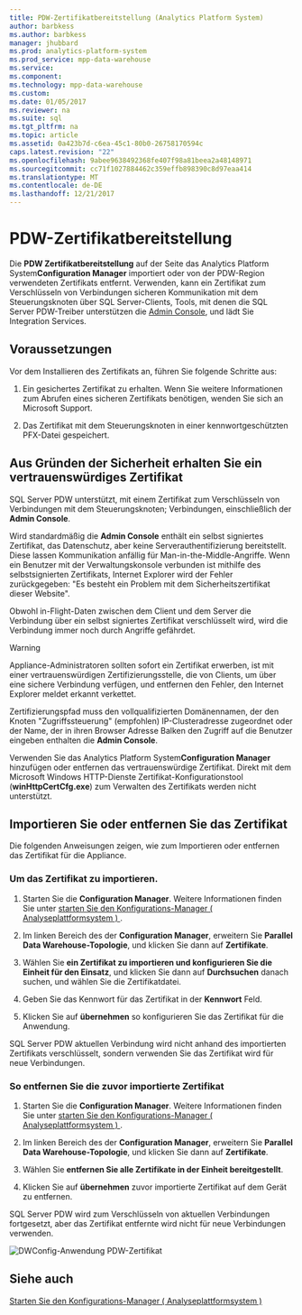 ```yaml
---
title: PDW-Zertifikatbereitstellung (Analytics Platform System)
author: barbkess
ms.author: barbkess
manager: jhubbard
ms.prod: analytics-platform-system
ms.prod_service: mpp-data-warehouse
ms.service: 
ms.component: 
ms.technology: mpp-data-warehouse
ms.custom: 
ms.date: 01/05/2017
ms.reviewer: na
ms.suite: sql
ms.tgt_pltfrm: na
ms.topic: article
ms.assetid: 0a423b7d-c6ea-45c1-80b0-26758170594c
caps.latest.revision: "22"
ms.openlocfilehash: 9abee9638492368fe407f98a81beea2a48148971
ms.sourcegitcommit: cc71f1027884462c359effb898390c8d97eaa414
ms.translationtype: MT
ms.contentlocale: de-DE
ms.lasthandoff: 12/21/2017
---
```

# <a name="pdw-certificate-provisioning"></a>PDW-Zertifikatbereitstellung
Die **PDW Zertifikatbereitstellung** auf der Seite das Analytics Platform System**Configuration Manager** importiert oder von der PDW-Region verwendeten Zertifikats entfernt. Verwenden, kann ein Zertifikat zum Verschlüsseln von Verbindungen sicheren Kommunikation mit dem Steuerungsknoten über SQL Server-Clients, Tools, mit denen die SQL Server PDW-Treiber unterstützen die [Admin Console](monitor-the-appliance-by-using-the-admin-console.md), und lädt Sie Integration Services.  
  
## <a name="prerequisites"></a>Voraussetzungen  
Vor dem Installieren des Zertifikats an, führen Sie folgende Schritte aus:  
  
1.  Ein gesichertes Zertifikat zu erhalten. Wenn Sie weitere Informationen zum Abrufen eines sicheren Zertifikats benötigen, wenden Sie sich an Microsoft Support.  
  
2.  Das Zertifikat mit dem Steuerungsknoten in einer kennwortgeschützten PFX-Datei gespeichert.  
  
## <a name="for-security-reasons-obtain-a-trusted-certificate"></a>Aus Gründen der Sicherheit erhalten Sie ein vertrauenswürdiges Zertifikat  
SQL Server PDW unterstützt, mit einem Zertifikat zum Verschlüsseln von Verbindungen mit dem Steuerungsknoten; Verbindungen, einschließlich der **Admin Console**.  
  
Wird standardmäßig die **Admin Console** enthält ein selbst signiertes Zertifikat, das Datenschutz, aber keine Serverauthentifizierung bereitstellt. Diese lassen Kommunikation anfällig für Man-in-the-Middle-Angriffe. Wenn ein Benutzer mit der Verwaltungskonsole verbunden ist mithilfe des selbstsignierten Zertifikats, Internet Explorer wird der Fehler zurückgegeben: "Es besteht ein Problem mit dem Sicherheitszertifikat dieser Website".  
  
Obwohl in-Flight-Daten zwischen dem Client und dem Server die Verbindung über ein selbst signiertes Zertifikat verschlüsselt wird, wird die Verbindung immer noch durch Angriffe gefährdet.  
  
> [!WARNING]  
> Appliance-Administratoren sollten sofort ein Zertifikat erwerben, ist mit einer vertrauenswürdigen Zertifizierungsstelle, die von Clients, um über eine sichere Verbindung verfügen, und entfernen den Fehler, den Internet Explorer meldet erkannt verkettet.  
  
Zertifizierungspfad muss den vollqualifizierten Domänennamen, der den Knoten "Zugriffssteuerung" (empfohlen) IP-Clusteradresse zugeordnet oder der Name, der in ihren Browser Adresse Balken den Zugriff auf die Benutzer eingeben enthalten die **Admin Console**.  
  
Verwenden Sie das Analytics Platform System**Configuration Manager** hinzufügen oder entfernen das vertrauenswürdige Zertifikat. Direkt mit dem Microsoft Windows HTTP-Dienste Zertifikat-Konfigurationstool (**winHttpCertCfg.exe**) zum Verwalten des Zertifikats werden nicht unterstützt.  
  
## <a name="import-or-remove-the-certificate"></a>Importieren Sie oder entfernen Sie das Zertifikat  
Die folgenden Anweisungen zeigen, wie zum Importieren oder entfernen das Zertifikat für die Appliance.  
  
### <a name="to-import-the-certificate"></a>Um das Zertifikat zu importieren.  
  
1.  Starten Sie die **Configuration Manager**. Weitere Informationen finden Sie unter [starten Sie den Konfigurations-Manager &#40; Analyseplattformsystem &#41; ](launch-the-configuration-manager.md).  
  
2.  Im linken Bereich des der **Configuration Manager**, erweitern Sie **Parallel Data Warehouse-Topologie**, und klicken Sie dann auf **Zertifikate**.  
  
3.  Wählen Sie **ein Zertifikat zu importieren und konfigurieren Sie die Einheit für den Einsatz**, und klicken Sie dann auf **Durchsuchen** danach suchen, und wählen Sie die Zertifikatdatei.  
  
4.  Geben Sie das Kennwort für das Zertifikat in der **Kennwort** Feld.  
  
5.  Klicken Sie auf **übernehmen** so konfigurieren Sie das Zertifikat für die Anwendung.  
  
SQL Server PDW aktuellen Verbindung wird nicht anhand des importierten Zertifikats verschlüsselt, sondern verwenden Sie das Zertifikat wird für neue Verbindungen.  
  
### <a name="to-remove-the-previously-imported-certificate"></a>So entfernen Sie die zuvor importierte Zertifikat  
  
1.  Starten Sie die **Configuration Manager**. Weitere Informationen finden Sie unter [starten Sie den Konfigurations-Manager &#40; Analyseplattformsystem &#41; ](launch-the-configuration-manager.md).  
  
2.  Im linken Bereich des der **Configuration Manager**, erweitern Sie **Parallel Data Warehouse-Topologie**, und klicken Sie dann auf **Zertifikate**.  
  
3.  Wählen Sie **entfernen Sie alle Zertifikate in der Einheit bereitgestellt**.  
  
4.  Klicken Sie auf **übernehmen** zuvor importierte Zertifikat auf dem Gerät zu entfernen.  
  
SQL Server PDW wird zum Verschlüsseln von aktuellen Verbindungen fortgesetzt, aber das Zertifikat entfernte wird nicht für neue Verbindungen verwenden.  
  
![DWConfig-Anwendung PDW-Zertifikat](./media/pdw-certificate-provisioning/SQL_Server_PDW_DWConfig_ApplPDWCert.png "SQL_Server_PDW_DWConfig_ApplPDWCert")  
  
## <a name="see-also"></a>Siehe auch  
[Starten Sie den Konfigurations-Manager &#40; Analyseplattformsystem &#41;](launch-the-configuration-manager.md)  
<!-- MISSING LINKS [HDInsight Certificate Provisioning &#40;Analytics Platform System&#41;](hdinsight-certificate-provisioning.md)  -->  
  
